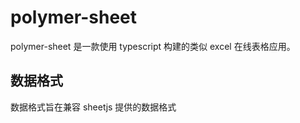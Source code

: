 # polymer-sheet

polymer-sheet 是一款使用 typescript 构建的类似 excel 在线表格应用。

## 数据格式

数据格式旨在兼容 sheetjs 提供的数据格式
